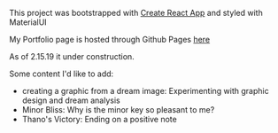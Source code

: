 This project was bootstrapped with [Create React App](https://github.com/facebook/create-react-app) and styled with MaterialUI

My Portfolio page is hosted through Github Pages [here](https://dblasher.github.io/portfolio/)

As of 2.15.19 it under construction.

Some content I'd like to add:

- creating a graphic from a dream image: Experimenting with graphic design and dream analysis
- Minor Bliss: Why is the minor key so pleasant to me?
- Thano's Victory: Ending on a positive note
